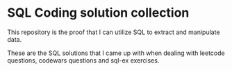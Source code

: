 # SQL Coding solution collection

This repository is the proof that I can utilize SQL to extract and manipulate data. 

These are the SQL solutions that I came up with when dealing with leetcode questions, codewars questions and sql-ex exercises.

